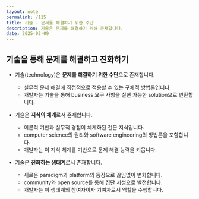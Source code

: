 ```yaml
---
layout: note
permalink: /115
title: 기술 - 문제를 해결하기 위한 수단
description: 기술은 문제를 해결하기 위해 존재합니다.
date: 2025-02-09
---
```



## 기술을 통해 문제를 해결하고 진화하기

- 기술(technology)은 **문제를 해결하기 위한 수단**으로 존재합니다.
    - 실무적 문제 해결에 직접적으로 적용할 수 있는 구체적 방법론입니다.
    - 개발자는 기술을 통해 business 요구 사항을 실현 가능한 solution으로 변환합니다.

- 기술은 **지식의 체계**로서 존재합니다.
    - 이론적 기반과 실무적 경험이 체계화된 전문 지식입니다.
    - computer science의 원리와 software engineering의 방법론을 포함합니다.
    - 개발자는 이 지식 체계를 기반으로 문제 해결 능력을 키웁니다.

- 기술은 **진화하는 생태계**로서 존재합니다.
    - 새로운 paradigm과 platform의 등장으로 끊임없이 변화합니다.
    - community와 open source를 통해 집단 지성으로 발전합니다.
    - 개발자는 이 생태계의 참여자이자 기여자로서 역할을 수행합니다.

